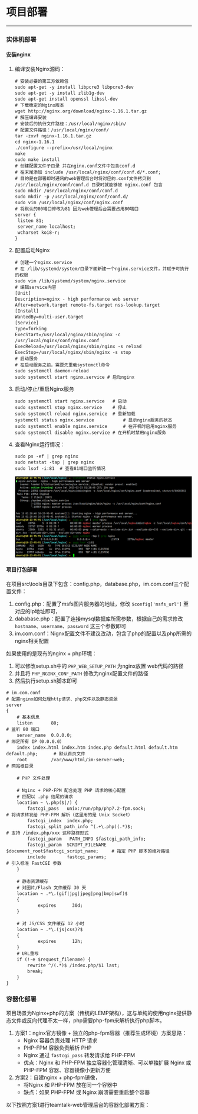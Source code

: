 # 项目部署

---

### 实体机部署

#### 安装nginx

1. 编译安装Nginx源码：

   ```shell
   # 安装必要的第三方依赖包
   sudo apt-get -y install libpcre3 libpcre3-dev
   sudo apt-get -y install zlib1g-dev
   sudo apt-get install openssl libssl-dev
   # 下载稳定的Nginx版本
   wget http://nginx.org/download/nginx-1.16.1.tar.gz
   # 解压编译安装
   # 安装后的执行文件路径：/usr/local/nginx/sbin/
   # 配置文件路径：/usr/local/nginx/conf/
   tar -zxvf nginx-1.16.1.tar.gz
   cd nginx-1.16.1
   ./configure --prefix=/usr/local/nginx
   make
   sudo make install
   # 创建配置文件子目录 并在nginx.conf文件中包含conf.d
   # 在末尾添加 include /usr/local/nginx/conf/conf.d/*.conf;
   # 目的是在部署即时通讯的web管理后台时将对应的.conf文件拷贝到 /usr/local/nginx/conf/conf.d 目录时就能够被 nginx.conf 包含
   sudo mkdir /usr/local/nginx/conf/conf.d
   sudo mkdir -p /usr/local/nginx/conf/conf.d/
   sudo vim /usr/local/nginx/conf/nginx.conf
   # 将默认的80端口修改为81 因为web管理后台需要占用80端口
   server {
   	listen 81;
   	server_name localhost;
   	wcharset koi8-r;
   }
   ```

2. 配置启动Nginx

   ```shell
   # 创建一个nginx.service
   # 在 /lib/systemd/system/目录下面新建一个nginx.service文件，并赋予可执行的权限
   sudo vim /lib/systemd/system/nginx.service
   # 编辑service内容
   [Unit]
   Description=nginx - high performance web server
   After=network.target remote-fs.target nss-lookup.target
   [Install]
   WantedBy=multi-user.target
   [Service]
   Type=forking
   ExecStart=/usr/local/nginx/sbin/nginx -c /usr/local/nginx/conf/nginx.conf
   ExecReload=/usr/local/nginx/sbin/nginx -s reload
   ExecStop=/usr/local/nginx/sbin/nginx -s stop
   # 启动服务
   # 在启动服务之前，需要先重载systemctl命令
   sudo systemctl daemon-reload
   sudo systemctl start nginx.service # 启动nginx
   ```

3. 启动/停止/重启Nginx服务

   ```shell
   sudo systemctl start nginx.service	# 启动
   sudo systemctl stop nginx.service	# 停止
   sudo systemctl reload nginx.service 	# 重新加载
   systemctl status nginx.service			# 显示nginx服务的状态
   sudo systemctl enable nginx.service		# 在开机时启用nginx服务
   sudo systemctl disable nginx.service	# 在开机时禁用nginx服务
   ```

4. 查看Nginx运行情况：

   ```shell
   sudo ps -ef | grep nginx
   sudo netstat -tap | grep nginx
   sudo lsof -i:81	# 查看81端口监听情况
   ```

   ![image-20250215013158233](assets\image-20250215013158233.png)

#### 项目打包部署

在项目src\tools目录下包含：config.php，database.php，im.com.conf三个配置文件：

1. config.php：配置了msfs图片服务器的地址，修改 `$config['msfs_url']` 至对应的ip地址即可，
2. dababase.php：配置了连接mysql数据库所需参数，根据自己的需求修改`hostname`、`username`、`password` 这三个参数即可
3. im.com.conf：Nignx配置文件不建议改动，包含了php的配置以及php所需的nginx相关配置

如果使用的是现有的nginx + php环境：

1. 可以修改setup.sh中的 `PHP_WEB_SETUP_PATH` 为nginx放置 web代码的路径
2. 并且将 `PHP_NGINX_CONF_PATH` 修改为nginx配置文件的路径
3. 然后执行setup.sh脚本即可

```nginx
# im.com.conf
# 配置nginx如何处理http请求、php文件以及静态资源
server
{
    # 基本信息
    listen       80;																# 监听 80 端口
    server_name  0.0.0.0;															# 绑定所有 IP（0.0.0.0）
    index index.html index.htm index.php default.html default.htm default.php;		# 默认首页文件
    root         /var/www/html/im-server-web;										# 网站根目录
	
    # PHP 文件处理

    # Nginx + PHP-FPM 配合处理 PHP 请求的核心配置
    # 匹配以 .php 结尾的请求
    location ~ \.php($|/) {
        fastcgi_pass   unix:/run/php/php7.2-fpm.sock;							# 将请求转发给 PHP-FPM 解析（这里用的是 Unix Socket）
        fastcgi_index  index.php;
        fastcgi_split_path_info ^(.+\.php)(.*)$;								# 支持 /index.php/xxx 这种路径形式
        fastcgi_param   PATH_INFO $fastcgi_path_info;
        fastcgi_param  SCRIPT_FILENAME  $document_root$fastcgi_script_name;		# 指定 PHP 脚本的绝对路径
        include        fastcgi_params;											# 引入标准 FastCGI 参数
    }
	
    # 静态资源缓存
    # 对图片/Flash 文件缓存 30 天
    location ~ .*\.(gif|jpg|jpeg|png|bmp|swf)$
    {
            expires      30d;
    }
	
    # 对 JS/CSS 文件缓存 12 小时
    location ~ .*\.(js|css)?$
    {
            expires      12h;
    }
    # URL重写
    if (!-e $request_filename) {
        rewrite ^/(.*)$ /index.php/$1 last;
        break;
    }
}
```



### 容器化部署

项目场景为Nginx+php的方案（传统的LEMP架构），这与单纯的使用nginx提供静态文件或反向代理不太一样，php需要php-fpm来解析执行php脚本。

1. 方案1：nginx官方镜像 + 独立的php-fpm容器（推荐生成环境）方案思路：
   - Nginx 容器负责处理 HTTP 请求
   - PHP-FPM 容器负责解析 PHP
   - Nginx 通过 `fastcgi_pass` 转发请求给 PHP-FPM 
   - 优点：Nginx 和 PHP-FPM 独立容器化管理清晰、可以单独扩展 Nginx 或 PHP-FPM 容器、容器镜像小更新方便
2. 方案2：自建nginx + php-fpm镜像，
   - 将Nginx 和 PHP-FPM 放在同一个容器中
   - 缺点：如果 PHP-FPM 或 Nginx 崩溃需要重启整个容器

以下按照方案1进行teamtalk-web管理后台的容器化部署方案：









